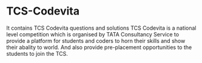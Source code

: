 # TCS-Codevita
It contains TCS Codevita questions and solutions
TCS Codevita is a national level competition which is organised by TATA Consultancy Service to provide a platform for students and coders to horn their skills and show their abality to world.
And also provide pre-placement opportunities to the students to join the TCS. 
